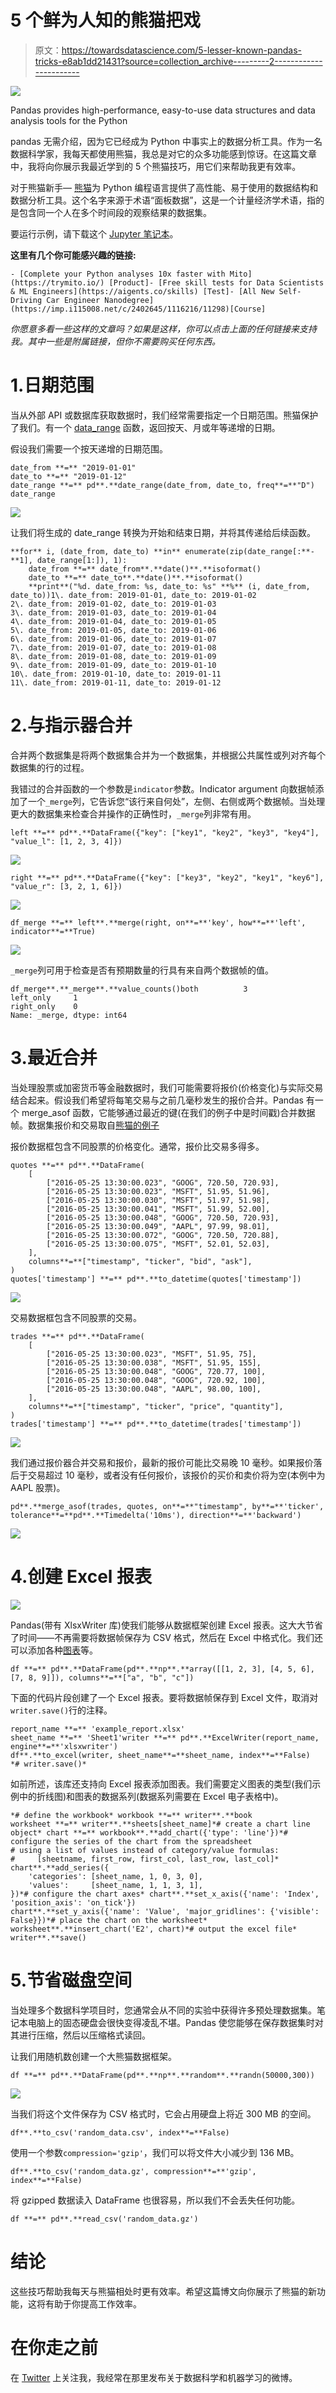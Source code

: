 # 5 个鲜为人知的熊猫把戏

> 原文：<https://towardsdatascience.com/5-lesser-known-pandas-tricks-e8ab1dd21431?source=collection_archive---------2----------------------->

![](img/ff3cea15747789ace8e107057360ceb5.png)

Pandas provides high-performance, easy-to-use data structures and data analysis tools for the Python

pandas 无需介绍，因为它已经成为 Python 中事实上的数据分析工具。作为一名数据科学家，我每天都使用熊猫，我总是对它的众多功能感到惊讶。在这篇文章中，我将向你展示我最近学到的 5 个熊猫技巧，用它们来帮助我更有效率。

对于熊猫新手— [熊猫](https://pandas.pydata.org/)为 Python 编程语言提供了高性能、易于使用的数据结构和数据分析工具。这个名字来源于术语“面板数据”，这是一个计量经济学术语，指的是包含同一个人在多个时间段的观察结果的数据集。

要运行示例，请下载这个 [Jupyter 笔记本](https://romanorac.github.io/assets/notebooks/2019-10-29-5-lesser-known-pandas-tricks.ipynb)。

**这里有几个你可能感兴趣的链接:**

```
- [Complete your Python analyses 10x faster with Mito](https://trymito.io/) [Product]- [Free skill tests for Data Scientists & ML Engineers](https://aigents.co/skills) [Test]- [All New Self-Driving Car Engineer Nanodegree](https://imp.i115008.net/c/2402645/1116216/11298)[Course]
```

*你愿意多看一些这样的文章吗？如果是这样，你可以点击上面的任何链接来支持我。其中一些是附属链接，但你不需要购买任何东西。*

# 1.日期范围

当从外部 API 或数据库获取数据时，我们经常需要指定一个日期范围。熊猫保护了我们。有一个 [data_range](https://pandas.pydata.org/pandas-docs/stable/reference/api/pandas.date_range.html) 函数，返回按天、月或年等递增的日期。

假设我们需要一个按天递增的日期范围。

```
date_from **=** "2019-01-01"
date_to **=** "2019-01-12"
date_range **=** pd**.**date_range(date_from, date_to, freq**=**"D")
date_range
```

![](img/3e2a2e1e9ac5af7b8cfc2df60d68329b.png)

让我们将生成的 date_range 转换为开始和结束日期，并将其传递给后续函数。

```
**for** i, (date_from, date_to) **in** enumerate(zip(date_range[:**-**1], date_range[1:]), 1):
    date_from **=** date_from**.**date()**.**isoformat()
    date_to **=** date_to**.**date()**.**isoformat()
    **print**("%d. date_from: %s, date_to: %s" **%** (i, date_from, date_to))1\. date_from: 2019-01-01, date_to: 2019-01-02
2\. date_from: 2019-01-02, date_to: 2019-01-03
3\. date_from: 2019-01-03, date_to: 2019-01-04
4\. date_from: 2019-01-04, date_to: 2019-01-05
5\. date_from: 2019-01-05, date_to: 2019-01-06
6\. date_from: 2019-01-06, date_to: 2019-01-07
7\. date_from: 2019-01-07, date_to: 2019-01-08
8\. date_from: 2019-01-08, date_to: 2019-01-09
9\. date_from: 2019-01-09, date_to: 2019-01-10
10\. date_from: 2019-01-10, date_to: 2019-01-11
11\. date_from: 2019-01-11, date_to: 2019-01-12
```

# 2.与指示器合并

合并两个数据集是将两个数据集合并为一个数据集，并根据公共属性或列对齐每个数据集的行的过程。

我错过的合并函数的一个参数是`indicator`参数。Indicator argument 向数据帧添加了一个`_merge`列，它告诉您“该行来自何处”，左侧、右侧或两个数据帧。当处理更大的数据集来检查合并操作的正确性时，`_merge`列非常有用。

```
left **=** pd**.**DataFrame({"key": ["key1", "key2", "key3", "key4"], "value_l": [1, 2, 3, 4]})
```

![](img/a6dffd80acf7efaefba9421a59e641cb.png)

`right **=** pd**.**DataFrame({"key": ["key3", "key2", "key1", "key6"], "value_r": [3, 2, 1, 6]})`

![](img/69c9772b2e60907742642fd6509c213b.png)

`df_merge **=** left**.**merge(right, on**=**'key', how**=**'left', indicator**=**True)`

![](img/a207ab8a80ec7df68887a6a24189408c.png)

`_merge`列可用于检查是否有预期数量的行具有来自两个数据帧的值。

```
df_merge**.**_merge**.**value_counts()both          3
left_only     1
right_only    0
Name: _merge, dtype: int64
```

# 3.最近合并

当处理股票或加密货币等金融数据时，我们可能需要将报价(价格变化)与实际交易结合起来。假设我们希望将每笔交易与之前几毫秒发生的报价合并。Pandas 有一个 merge_asof 函数，它能够通过最近的键(在我们的例子中是时间戳)合并数据帧。数据集报价和交易取自[熊猫的例子](https://pandas.pydata.org/pandas-docs/stable/reference/api/pandas.DataFrame.merge.html)

报价数据框包含不同股票的价格变化。通常，报价比交易多得多。

```
quotes **=** pd**.**DataFrame(
    [
        ["2016-05-25 13:30:00.023", "GOOG", 720.50, 720.93],
        ["2016-05-25 13:30:00.023", "MSFT", 51.95, 51.96],
        ["2016-05-25 13:30:00.030", "MSFT", 51.97, 51.98],
        ["2016-05-25 13:30:00.041", "MSFT", 51.99, 52.00],
        ["2016-05-25 13:30:00.048", "GOOG", 720.50, 720.93],
        ["2016-05-25 13:30:00.049", "AAPL", 97.99, 98.01],
        ["2016-05-25 13:30:00.072", "GOOG", 720.50, 720.88],
        ["2016-05-25 13:30:00.075", "MSFT", 52.01, 52.03],
    ],
    columns**=**["timestamp", "ticker", "bid", "ask"],
)
quotes['timestamp'] **=** pd**.**to_datetime(quotes['timestamp'])
```

![](img/d0c48f76674fc210aadb208255dbe5d9.png)

交易数据框包含不同股票的交易。

```
trades **=** pd**.**DataFrame(
    [
        ["2016-05-25 13:30:00.023", "MSFT", 51.95, 75],
        ["2016-05-25 13:30:00.038", "MSFT", 51.95, 155],
        ["2016-05-25 13:30:00.048", "GOOG", 720.77, 100],
        ["2016-05-25 13:30:00.048", "GOOG", 720.92, 100],
        ["2016-05-25 13:30:00.048", "AAPL", 98.00, 100],
    ],
    columns**=**["timestamp", "ticker", "price", "quantity"],
)
trades['timestamp'] **=** pd**.**to_datetime(trades['timestamp'])
```

![](img/506beed09adf1368fd46d987c398aa1e.png)

我们通过报价器合并交易和报价，最新的报价可能比交易晚 10 毫秒。如果报价落后于交易超过 10 毫秒，或者没有任何报价，该报价的买价和卖价将为空(本例中为 AAPL 股票)。

```
pd**.**merge_asof(trades, quotes, on**=**"timestamp", by**=**'ticker', tolerance**=**pd**.**Timedelta('10ms'), direction**=**'backward')
```

![](img/bbe92ffcf3f12550f0c02ff685b15e15.png)

# 4.创建 Excel 报表

![](img/5d95a5d2519bba179992e69bbe149d8e.png)

Pandas(带有 XlsxWriter 库)使我们能够从数据框架创建 Excel 报表。这大大节省了时间——不再需要将数据帧保存为 CSV 格式，然后在 Excel 中格式化。我们还可以添加各种[图表](https://pandas-xlsxwriter-charts.readthedocs.io/)等。

```
df **=** pd**.**DataFrame(pd**.**np**.**array([[1, 2, 3], [4, 5, 6], [7, 8, 9]]), columns**=**["a", "b", "c"])
```

下面的代码片段创建了一个 Excel 报表。要将数据帧保存到 Excel 文件，取消对`writer.save()`行的注释。

```
report_name **=** 'example_report.xlsx'
sheet_name **=** 'Sheet1'writer **=** pd**.**ExcelWriter(report_name, engine**=**'xlsxwriter')
df**.**to_excel(writer, sheet_name**=**sheet_name, index**=**False)
*# writer.save()*
```

如前所述，该库还支持向 Excel 报表添加图表。我们需要定义图表的类型(我们示例中的折线图)和图表的数据系列(数据系列需要在 Excel 电子表格中)。

```
*# define the workbook* workbook **=** writer**.**book
worksheet **=** writer**.**sheets[sheet_name]*# create a chart line object* chart **=** workbook**.**add_chart({'type': 'line'})*# configure the series of the chart from the spreadsheet
# using a list of values instead of category/value formulas:
#     [sheetname, first_row, first_col, last_row, last_col]* chart**.**add_series({
    'categories': [sheet_name, 1, 0, 3, 0],
    'values':     [sheet_name, 1, 1, 3, 1],
})*# configure the chart axes* chart**.**set_x_axis({'name': 'Index', 'position_axis': 'on_tick'})
chart**.**set_y_axis({'name': 'Value', 'major_gridlines': {'visible': False}})*# place the chart on the worksheet* worksheet**.**insert_chart('E2', chart)*# output the excel file* writer**.**save()
```

# 5.节省磁盘空间

当处理多个数据科学项目时，您通常会从不同的实验中获得许多预处理数据集。笔记本电脑上的固态硬盘会很快变得凌乱不堪。Pandas 使您能够在保存数据集时对其进行压缩，然后以压缩格式读回。

让我们用随机数创建一个大熊猫数据框架。

```
df **=** pd**.**DataFrame(pd**.**np**.**random**.**randn(50000,300))
```

![](img/bd2b4fb692bfe09622e9fbe67fcbb3f9.png)

当我们将这个文件保存为 CSV 格式时，它会占用硬盘上将近 300 MB 的空间。

```
df**.**to_csv('random_data.csv', index**=**False)
```

使用一个参数`compression='gzip'`，我们可以将文件大小减少到 136 MB。

```
df**.**to_csv('random_data.gz', compression**=**'gzip', index**=**False)
```

将 gzipped 数据读入 DataFrame 也很容易，所以我们不会丢失任何功能。

```
df **=** pd**.**read_csv('random_data.gz')
```

# 结论

这些技巧帮助我每天与熊猫相处时更有效率。希望这篇博文向你展示了熊猫的新功能，这将有助于你提高工作效率。

# 在你走之前

在 [Twitter](https://twitter.com/romanorac) 上关注我，我经常在那里发布关于数据科学和机器学习的微博。